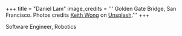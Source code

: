 +++
title = "Daniel Lam"
image_credits = '''
Golden Gate Bridge, San Francisco. Photos credits <a href="https://unsplash.com/photos/aDK6P3G-AQc?utm_source=unsplash&utm_medium=referral&utm_content=creditCopyText">Keith Wong</a> on <a href="https://unsplash.com/?utm_source=unsplash&utm_medium=referral&utm_content=creditCopyText">Unsplash</a>.'''
+++

Software Engineer, Robotics